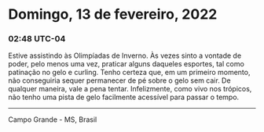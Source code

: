 # Domingo, 13 de fevereiro, 2022

### 02:48 UTC-04

Estive assistindo às Olimpíadas de Inverno. Às vezes sinto a vontade de poder, pelo
menos uma vez, praticar alguns daqueles esportes, tal como patinação no gelo e curling.
Tenho certeza que, em um primeiro momento, não conseguiria sequer permanecer de
pé sobre o gelo sem cair. De qualquer maneira, vale a pena tentar. Infelizmente,
como vivo nos trópicos, não tenho uma pista de gelo facilmente acessível para passar
o tempo.

---

Campo Grande - MS, Brasil
